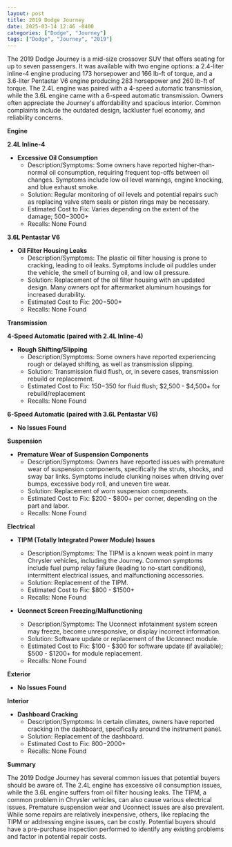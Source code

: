 ```yaml
---
layout: post
title: 2019 Dodge Journey
date: 2025-03-14 12:46 -0400
categories: ["Dodge", "Journey"]
tags: ["Dodge", "Journey", "2019"]
---
```

The 2019 Dodge Journey is a mid-size crossover SUV that offers seating for up to seven passengers. It was available with two engine options: a 2.4-liter inline-4 engine producing 173 horsepower and 166 lb-ft of torque, and a 3.6-liter Pentastar V6 engine producing 283 horsepower and 260 lb-ft of torque. The 2.4L engine was paired with a 4-speed automatic transmission, while the 3.6L engine came with a 6-speed automatic transmission. Owners often appreciate the Journey's affordability and spacious interior. Common complaints include the outdated design, lackluster fuel economy, and reliability concerns.

**Engine**

**2.4L Inline-4**

*   **Excessive Oil Consumption**
    *   Description/Symptoms: Some owners have reported higher-than-normal oil consumption, requiring frequent top-offs between oil changes. Symptoms include low oil level warnings, engine knocking, and blue exhaust smoke.
    *   Solution: Regular monitoring of oil levels and potential repairs such as replacing valve stem seals or piston rings may be necessary.
    *   Estimated Cost to Fix: Varies depending on the extent of the damage; $500-$3000+
    *   Recalls: None Found

**3.6L Pentastar V6**

*   **Oil Filter Housing Leaks**
    *   Description/Symptoms: The plastic oil filter housing is prone to cracking, leading to oil leaks. Symptoms include oil puddles under the vehicle, the smell of burning oil, and low oil pressure.
    *   Solution: Replacement of the oil filter housing with an updated design. Many owners opt for aftermarket aluminum housings for increased durability.
    *   Estimated Cost to Fix: $200-$500+
    *   Recalls: None Found

**Transmission**

**4-Speed Automatic (paired with 2.4L Inline-4)**

*   **Rough Shifting/Slipping**
    *   Description/Symptoms: Some owners have reported experiencing rough or delayed shifting, as well as transmission slipping.
    *   Solution: Transmission fluid flush, or, in severe cases, transmission rebuild or replacement.
    *   Estimated Cost to Fix: $150-$350 for fluid flush; $2,500 - $4,500+ for rebuild/replacement
    *   Recalls: None Found

**6-Speed Automatic (paired with 3.6L Pentastar V6)**

*   **No Issues Found**

**Suspension**

*   **Premature Wear of Suspension Components**
    *   Description/Symptoms: Owners have reported issues with premature wear of suspension components, specifically the struts, shocks, and sway bar links. Symptoms include clunking noises when driving over bumps, excessive body roll, and uneven tire wear.
    *   Solution: Replacement of worn suspension components.
    *   Estimated Cost to Fix: $200 - $800+ per corner, depending on the part and labor.
    *   Recalls: None Found

**Electrical**

*   **TIPM (Totally Integrated Power Module) Issues**
    *   Description/Symptoms: The TIPM is a known weak point in many Chrysler vehicles, including the Journey. Common symptoms include fuel pump relay failure (leading to no-start conditions), intermittent electrical issues, and malfunctioning accessories.
    *   Solution: Replacement of the TIPM.
    *   Estimated Cost to Fix: $800 - $1500+
    *   Recalls: None Found

*   **Uconnect Screen Freezing/Malfunctioning**
    *   Description/Symptoms: The Uconnect infotainment system screen may freeze, become unresponsive, or display incorrect information.
    *   Solution: Software update or replacement of the Uconnect module.
    *   Estimated Cost to Fix: $100 - $300 for software update (if available); $500 - $1200+ for module replacement.
    *   Recalls: None Found

**Exterior**

*   **No Issues Found**

**Interior**

*   **Dashboard Cracking**
    * Description/Symptoms: In certain climates, owners have reported cracking in the dashboard, specifically around the instrument panel.
    * Solution: Replacement of the dashboard.
    * Estimated Cost to Fix: $800-$2000+
    * Recalls: None Found

**Summary**

The 2019 Dodge Journey has several common issues that potential buyers should be aware of. The 2.4L engine has excessive oil consumption issues, while the 3.6L engine suffers from oil filter housing leaks. The TIPM, a common problem in Chrysler vehicles, can also cause various electrical issues. Premature suspension wear and Uconnect issues are also prevalent. While some repairs are relatively inexpensive, others, like replacing the TIPM or addressing engine issues, can be costly. Potential buyers should have a pre-purchase inspection performed to identify any existing problems and factor in potential repair costs.

